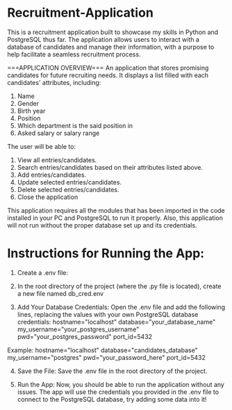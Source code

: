 # Recruitment-Application
This is a recruitment application built to showcase my skills in Python and PostgreSQL thus far. 
The application allows users to interact with a database of candidates and manage their information, with a purpose to help facilitate a seamless recruitment process.


===APPLICATION OVERVIEW===
An application that stores promising candidates for future recruiting needs.
It displays a list filled with each candidates' attributes, including:
1. Name
2. Gender 
3. Birth year
4. Position
5. Which department is the said position in
6. Asked salary or salary range

The user will be able to:
1. View all entries/candidates.
2. Search entries/candidates based on their attributes listed above.
3. Add entries/candidates.
4. Update selected entries/candidates.
5. Delete selected entries/candidates.
6. Close the application

This application requires all the modules that has been imported in the code  installed in your PC and PostgreSQL to run it properly.
Also, this application will not run without the proper database set up and its credentials.

# Instructions for Running the App:
1. Create a .env file:

2. In the root directory of the project (where the .py file is located), create a new file named db_cred.env

3. Add Your Database Credentials:
Open the .env file and add the following lines, replacing the values with your own PostgreSQL database credentials:
hostname="localhost"
database="your_database_name"
my_username="your_postgres_username"
pwd="your_postgres_password"
port_id=5432

Example:
hostname="localhost"
database="candidates_database"
my_username="postgres"
pwd="your_password_here"
port_id=5432

4. Save the File:
Save the .env file in the root directory of the project.

5. Run the App:
Now, you should be able to run the application without any issues. The app will use the credentials you provided in the .env file to connect to the PostgreSQL database, try adding some data into it!
